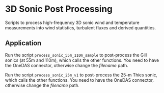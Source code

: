 # 3D Sonic Post Processing

Scripts to process high-frequency 3D sonic wind and temperature measurements into wind statistics, turbulent fluxes and derived quantities.

## Application

Run the script `process_sonic_55m_110m_sample` to post-process the Gill sonics (at 55m and 110m), which calls the other functions. You need to have the OneDAS connector, otherwise change the _filename_ path.

Run the script `process_sonic_25m_v1` to post-process the 25-m Thies sonic, which calls the other functions. You need to have the OneDAS connector, otherwise change the _filename_ path.
